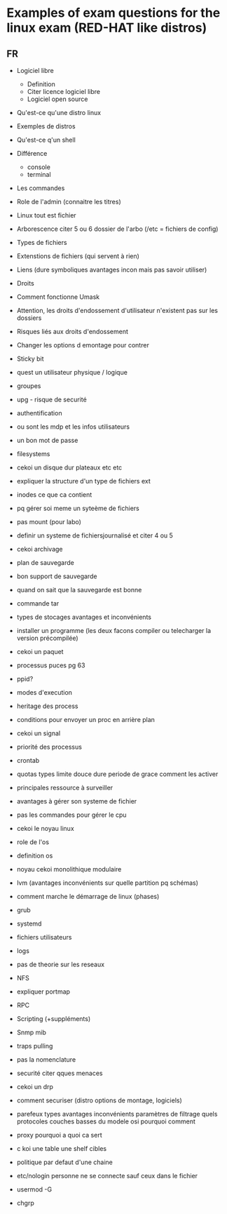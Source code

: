 # Examples of exam questions for the linux exam (RED-HAT like distros)

## FR

* Logiciel libre
    * Definition
    * Citer licence logiciel libre
    * Logiciel open source

* Qu'est-ce qu'une distro linux

* Exemples de distros

* Qu'est-ce q'un shell 

* Différence 
    * console 
    * terminal

* Les commandes

* Role de l'admin (connaitre les titres)

* Linux tout est fichier 

* Arborescence citer 5 ou 6 dossier de l'arbo (/etc = fichiers de config)

* Types de fichiers 

* Extenstions de fichiers (qui servent à rien)

* Liens (dure symboliques avantages incon mais pas savoir utiliser)

* Droits

* Comment fonctionne Umask

* Attention, les droits d'endossement d'utilisateur n'existent pas sur les dossiers

* Risques liés aux droits d'endossement

* Changer les options d emontage pour contrer

* Sticky bit

* quest un utilisateur physique / logique

* groupes

* upg - risque de securité

* authentification

* ou sont les mdp et les infos utilisateurs

* un bon mot de passe

* filesystems

* cekoi un disque dur plateaux etc etc

* expliquer la structure d'un type de fichiers ext

* inodes ce que ca contient

* pq gérer soi meme un syteème de fichiers

* pas mount (pour labo)

* definir un systeme de fichiersjournalisé et citer 4 ou 5

* cekoi archivage

* plan de sauvegarde

* bon support de sauvegarde

* quand on sait que la sauvegarde est bonne

* commande tar

* types de stocages avantages et inconvénients

* installer un programme (les deux facons compiler ou telecharger la version précompilée)

* cekoi un paquet

* processus puces pg 63

* ppid?

* modes d'execution 

* heritage des process
* conditions pour envoyer un proc en arrière plan

* cekoi un signal 

* priorité des processus

* crontab

* quotas types limite douce dure periode de grace comment les activer 

* principales ressource à surveiller

* avantages à gérer son systeme de fichier

* pas les commandes pour gérer le cpu

* cekoi le noyau linux 

* role de l'os 

* definition os

* noyau cekoi monolithique modulaire

* lvm (avantages inconvénients sur quelle partition pq schémas)

* comment marche le démarrage de linux (phases)

* grub

* systemd

* fichiers utilisateurs 

* logs 

* pas de theorie sur les reseaux

* NFS

* expliquer portmap

* RPC

* Scripting (+suppléments)

* Snmp mib 

* traps pulling

* pas la nomenclature

* securité citer qques menaces

* cekoi un drp

* comment securiser (distro options de montage, logiciels)

* parefeux types avantages inconvénients paramètres de filtrage quels protocoles couches basses du modele osi pourquoi comment 

* proxy pourquoi a quoi ca sert

* c koi une table une shelf cibles

* politique par defaut d'une chaine 

* etc/nologin personne ne se connecte sauf ceux dans le fichier

* usermod -G

* chgrp 

